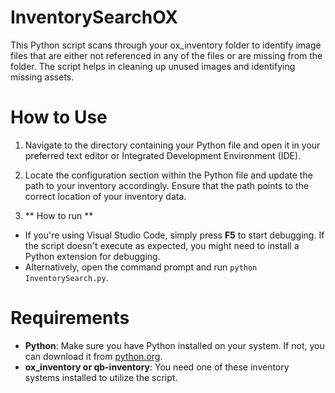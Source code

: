 # InventorySearchOX
This Python script scans through your ox_inventory folder to identify image files that are either not referenced in any of the files or are missing from the folder. The script helps in cleaning up unused images and identifying missing assets.

# How to Use

1. Navigate to the directory containing your Python file and open it in your preferred text editor or Integrated Development Environment (IDE).

2. Locate the configuration section within the Python file and update the path to your inventory accordingly. Ensure that the path points to the correct location of your inventory data.

3. ** How to run ** 
- If you're using Visual Studio Code, simply press **F5** to start debugging. If the script doesn't execute as expected, you might need to install a Python extension for debugging.
- Alternatively, open the command prompt and run `python InventorySearch.py`.


# Requirements

- **Python**: Make sure you have Python installed on your system. If not, you can download it from [python.org](https://www.python.org/).
- **ox_inventory or qb-inventory**: You need one of these inventory systems installed to utilize the script.

